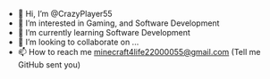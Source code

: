 - 👋 Hi, I’m @CrazyPlayer55
- 👀 I’m interested in Gaming, and Software Development
- 🌱 I’m currently learning Software Development
- 💞️ I’m looking to collaborate on ...
- 📫 How to reach me minecraft4life22000055@gmail.com (Tell me GitHub sent you)
